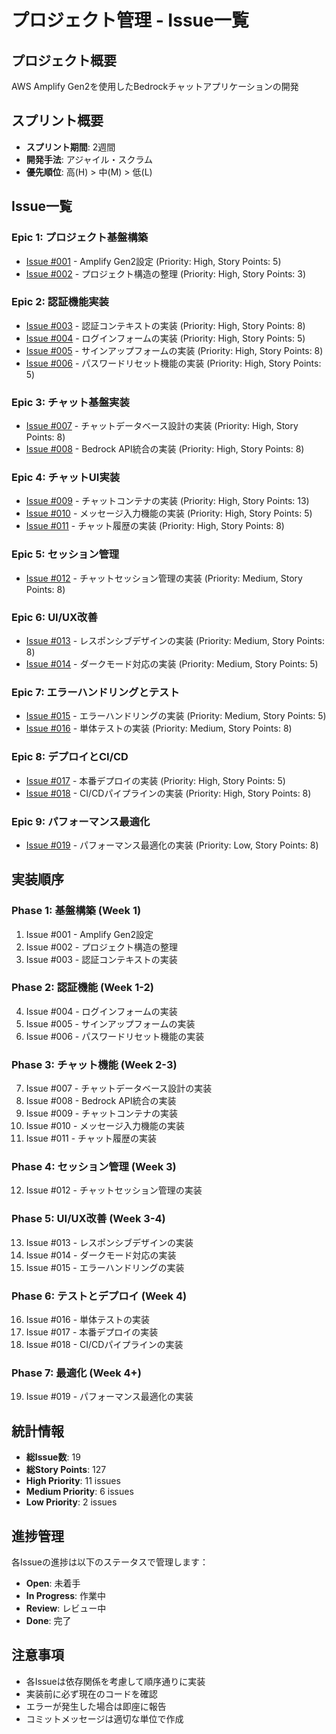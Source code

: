 # プロジェクト管理 - Issue一覧

## プロジェクト概要
AWS Amplify Gen2を使用したBedrockチャットアプリケーションの開発

## スプリント概要
- **スプリント期間**: 2週間
- **開発手法**: アジャイル・スクラム
- **優先順位**: 高(H) > 中(M) > 低(L)

## Issue一覧

### Epic 1: プロジェクト基盤構築
- [Issue #001](./001-amplify-gen2-setup.md) - Amplify Gen2設定 (Priority: High, Story Points: 5)
- [Issue #002](./002-project-structure.md) - プロジェクト構造の整理 (Priority: High, Story Points: 3)

### Epic 2: 認証機能実装
- [Issue #003](./003-auth-context.md) - 認証コンテキストの実装 (Priority: High, Story Points: 8)
- [Issue #004](./004-login-form.md) - ログインフォームの実装 (Priority: High, Story Points: 5)
- [Issue #005](./005-signup-form.md) - サインアップフォームの実装 (Priority: High, Story Points: 8)
- [Issue #006](./006-password-reset.md) - パスワードリセット機能の実装 (Priority: High, Story Points: 5)

### Epic 3: チャット基盤実装
- [Issue #007](./007-chat-database.md) - チャットデータベース設計の実装 (Priority: High, Story Points: 8)
- [Issue #008](./008-bedrock-integration.md) - Bedrock API統合の実装 (Priority: High, Story Points: 8)

### Epic 4: チャットUI実装
- [Issue #009](./009-chat-container.md) - チャットコンテナの実装 (Priority: High, Story Points: 13)
- [Issue #010](./010-chat-input.md) - メッセージ入力機能の実装 (Priority: High, Story Points: 5)
- [Issue #011](./011-chat-history.md) - チャット履歴の実装 (Priority: High, Story Points: 8)

### Epic 5: セッション管理
- [Issue #012](./012-session-management.md) - チャットセッション管理の実装 (Priority: Medium, Story Points: 8)

### Epic 6: UI/UX改善
- [Issue #013](./013-responsive-design.md) - レスポンシブデザインの実装 (Priority: Medium, Story Points: 8)
- [Issue #014](./014-dark-mode.md) - ダークモード対応の実装 (Priority: Medium, Story Points: 5)

### Epic 7: エラーハンドリングとテスト
- [Issue #015](./015-error-handling.md) - エラーハンドリングの実装 (Priority: Medium, Story Points: 5)
- [Issue #016](./016-unit-tests.md) - 単体テストの実装 (Priority: Medium, Story Points: 8)

### Epic 8: デプロイとCI/CD
- [Issue #017](./017-production-deploy.md) - 本番デプロイの実装 (Priority: High, Story Points: 5)
- [Issue #018](./018-cicd-pipeline.md) - CI/CDパイプラインの実装 (Priority: High, Story Points: 8)

### Epic 9: パフォーマンス最適化
- [Issue #019](./019-performance-optimization.md) - パフォーマンス最適化の実装 (Priority: Low, Story Points: 8)

## 実装順序

### Phase 1: 基盤構築 (Week 1)
1. Issue #001 - Amplify Gen2設定
2. Issue #002 - プロジェクト構造の整理
3. Issue #003 - 認証コンテキストの実装

### Phase 2: 認証機能 (Week 1-2)
4. Issue #004 - ログインフォームの実装
5. Issue #005 - サインアップフォームの実装
6. Issue #006 - パスワードリセット機能の実装

### Phase 3: チャット機能 (Week 2-3)
7. Issue #007 - チャットデータベース設計の実装
8. Issue #008 - Bedrock API統合の実装
9. Issue #009 - チャットコンテナの実装
10. Issue #010 - メッセージ入力機能の実装
11. Issue #011 - チャット履歴の実装

### Phase 4: セッション管理 (Week 3)
12. Issue #012 - チャットセッション管理の実装

### Phase 5: UI/UX改善 (Week 3-4)
13. Issue #013 - レスポンシブデザインの実装
14. Issue #014 - ダークモード対応の実装
15. Issue #015 - エラーハンドリングの実装

### Phase 6: テストとデプロイ (Week 4)
16. Issue #016 - 単体テストの実装
17. Issue #017 - 本番デプロイの実装
18. Issue #018 - CI/CDパイプラインの実装

### Phase 7: 最適化 (Week 4+)
19. Issue #019 - パフォーマンス最適化の実装

## 統計情報
- **総Issue数**: 19
- **総Story Points**: 127
- **High Priority**: 11 issues
- **Medium Priority**: 6 issues
- **Low Priority**: 2 issues

## 進捗管理
各Issueの進捗は以下のステータスで管理します：
- **Open**: 未着手
- **In Progress**: 作業中
- **Review**: レビュー中
- **Done**: 完了

## 注意事項
- 各Issueは依存関係を考慮して順序通りに実装
- 実装前に必ず現在のコードを確認
- エラーが発生した場合は即座に報告
- コミットメッセージは適切な単位で作成 